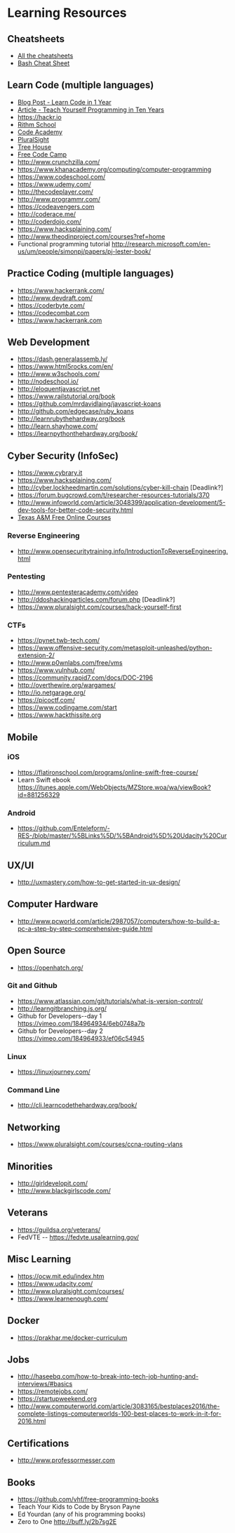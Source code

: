 # Learning Resources
## Cheatsheets
* [All the cheatsheets](http://overapi.com)
* [Bash Cheat Sheet](https://github.com/rafalchmiel/bash-cheat-sheet)

## Learn Code (multiple languages)
* [Blog Post - Learn Code in 1 Year](https://medium.com/@javier_noris/an-outline-to-learning-to-code-in-1-year-572a1a78fa62#.1gn9x76sb)
* [Article - Teach Yourself Programming in Ten Years](http://norvig.com/21-days.html)
* https://hackr.io
* [Rithm School](https://www.rithmschool.com/courses)
* [Code Academy](http://www.codecademy.com/)
* [PluralSight](https://www.pluralsight.com/product/paths)
* [Tree House](https://teamtreehouse.com/)
* [Free Code Camp](http://freecodecamp.com/)
* http://www.crunchzilla.com/
* https://www.khanacademy.org/computing/computer-programming
* https://www.codeschool.com/
* https://www.udemy.com/
* http://thecodeplayer.com/
* http://www.programmr.com/
* https://codeavengers.com
* http://coderace.me/
* http://coderdojo.com/
* https://www.hacksplaining.com/
* http://www.theodinproject.com/courses?ref=home
* Functional programming tutorial http://research.microsoft.com/en-us/um/people/simonpj/papers/pj-lester-book/

## Practice Coding (multiple languages)
* https://www.hackerrank.com/
* http://www.devdraft.com/
* https://coderbyte.com/
* https://codecombat.com
* https://www.hackerrank.com

## Web Development
* https://dash.generalassemb.ly/
* https://www.html5rocks.com/en/
* http://www.w3schools.com/
* http://nodeschool.io/
* http://eloquentjavascript.net
* https://www.railstutorial.org/book
* https://github.com/mrdavidlaing/javascript-koans
* http://github.com/edgecase/ruby_koans
* http://learnrubythehardway.org/book
* http://learn.shayhowe.com/
* https://learnpythonthehardway.org/book/

## Cyber Security (InfoSec)
* https://www.cybrary.it
* https://www.hacksplaining.com/
* http://cyber.lockheedmartin.com/solutions/cyber-kill-chain [Deadlink?]
* https://forum.bugcrowd.com/t/researcher-resources-tutorials/370
* http://www.infoworld.com/article/3048399/application-development/5-dev-tools-for-better-code-security.html
* [Texas A&M Free Online Courses](https://teex.org/Pages/Program.aspx?catID=231&courseTitle=Cybersecurity)

### Reverse Engineering
* http://www.opensecuritytraining.info/IntroductionToReverseEngineering.html

### Pentesting
* http://www.pentesteracademy.com/video
* http://ddoshackingarticles.com/forum.php [Deadlink?]
* https://www.pluralsight.com/courses/hack-yourself-first

### CTFs
* https://pynet.twb-tech.com/
* https://www.offensive-security.com/metasploit-unleashed/python-extension-2/
* http://www.p0wnlabs.com/free/vms
* https://www.vulnhub.com/
* https://community.rapid7.com/docs/DOC-2196
* http://overthewire.org/wargames/
* http://io.netgarage.org/
* https://picoctf.com/
* https://www.codingame.com/start
* https://www.hackthissite.org

## Mobile

### iOS
* https://flatironschool.com/programs/online-swift-free-course/
* Learn Swift ebook https://itunes.apple.com/WebObjects/MZStore.woa/wa/viewBook?id=881256329

### Android
* https://github.com/Enteleform/-RES-/blob/master/%5BLinks%5D/%5BAndroid%5D%20Udacity%20Curriculum.md

## UX/UI
* http://uxmastery.com/how-to-get-started-in-ux-design/

## Computer Hardware
* http://www.pcworld.com/article/2987057/computers/how-to-build-a-pc-a-step-by-step-comprehensive-guide.html

## Open Source
* https://openhatch.org/

### Git and Github
* https://www.atlassian.com/git/tutorials/what-is-version-control/
* http://learngitbranching.js.org/
* Github for Developers--day 1 https://vimeo.com/184964934/6eb0748a7b
* Github for Developers--day 2 https://vimeo.com/184964933/ef06c54945

### Linux
* https://linuxjourney.com/

### Command Line
* http://cli.learncodethehardway.org/book/

## Networking
* https://www.pluralsight.com/courses/ccna-routing-vlans

## Minorities
* http://girldevelopit.com/
* http://www.blackgirlscode.com/

## Veterans
* https://guildsa.org/veterans/
* FedVTE -- https://fedvte.usalearning.gov/

## Misc Learning
* https://ocw.mit.edu/index.htm
* https://www.udacity.com/
* http://www.pluralsight.com/courses/
* https://www.learnenough.com/

## Docker
* https://prakhar.me/docker-curriculum

## Jobs
* http://haseebq.com/how-to-break-into-tech-job-hunting-and-interviews/#basics
* https://remotejobs.com/
* https://startupweekend.org
* http://www.computerworld.com/article/3083165/bestplaces2016/the-complete-listings-computerworlds-100-best-places-to-work-in-it-for-2016.html

## Certifications
* http://www.professormesser.com

## Books
* https://github.com/vhf/free-programming-books
* Teach Your Kids to Code by Bryson Payne
* Ed Yourdan (any of his programming books)
* Zero to One http://buff.ly/2b7sg2E
